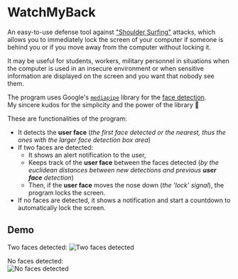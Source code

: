 # WatchMyBack

An easy-to-use defense tool against ["Shoulder Surfing"](https://en.wikipedia.org/wiki/Shoulder_surfing_(computer_security)) attacks, which allows you to immediately lock the screen of your computer if someone is behind you or if you move away from the computer without locking it.

It may be useful for students, workers, military personnel in situations when the computer is used in an insecure environment 
or when sensitive information are displayed on the screen and you want that nobody see them.

The program uses Google's [`mediapipe`](https://google.github.io/mediapipe) library for the [face detection](https://google.github.io/mediapipe/solutions/face_detection.html).  
My sincere kudos for the simplicity and the power of the library 👏

These are functionalities of the program:
 - It detects the **user face** (_the first face detected or the nearest, thus the ones with the larger face detection box area_)
 - If two faces are detected: 
   - It shows an alert notification to the user,
   - Keeps track of the **user face** between the faces detected (_by the euclidean distances between new detections and previous **user face** detection_)
   - Then, if the **user face** moves the nose down (_the 'lock' signal_), the program locks the screen.
 - If no faces are detected, it shows a notification and start a countdown to automatically lock the screen.

## Demo
Two faces detected:
![Two faces detected](demo/TwoFacesDetected.gif)

No faces detected:  
![No faces detected](demo/NoFaceDetected.gif)
